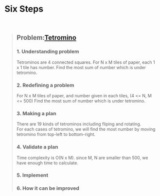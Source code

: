 # Six Steps
<br />

> ## Problem:[Tetromino](https://www.acmicpc.net/problem/14500)
>
> ### 1. Understanding problem
> Tetrominos are 4 connected squares.
> For N x M tiles of paper, each 1 x 1 tile has number.
> Find the most sum of number which is under tetromino.
> ### 2. Redefining a problem
> For N x M tiles of paper, and number given in each tiles, (4 <= N, M <= 500)
> Find the most sum of number which is under tetromino.
> ### 3. Making a plan
> There are 19 kinds of tetrominos including fliping and rotating.  
> For each cases of tetromino, we will find the most number by moving tetromino from top-left to bottom-right.
> ### 4. Validate a plan
> Time complexity is O(N x M). since M, N are smaller than 500, we have enough time to calculate.
> ### 5. Implement
>
> ### 6. How it can be improved
>
>
>

